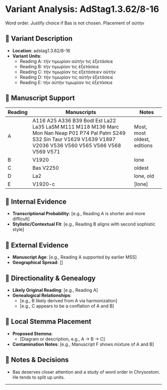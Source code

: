 # Variant Analysis: AdStag1.3.62/8-16

Word order. Justify choice if Bas is not chosen. Placement of αὐτὴν

## 📌 Variant Description
- **Location**: adstag1.3.62/8-16
- **Variant Units**: 
  - Reading A: τὴν τιμωρίαν αὐτήν τις ἐξετάσειε
  - Reading B: τὴν τιμωρίαν τις ἐξετάσειε
  - Reading C: τὴν τιμωρίαν τις ἐξετάσειεν αὐτήν
  - Reading D: τὴν τιμωρίαν τις αὐτὴν ἐξετάσειε
  - Reading E: τὴν αὐτὴν τιμωρίαν τις ἐξετάσειε

## 🧬 Manuscript Support
| Reading | Manuscripts | Notes |
|--------|-------------|-------|
| A      | A116 A25 A336 B39 Bodl Est La22 La35 LaSM M111 M118 M136 Marc Mon Nan Neap P01 P74 Pal Patm S249 S32 Sin Taur V1629 V1639 V1897 V2036 V536 V560 V565 V566 V568 V569 V571| Most, most oldest, editions |
| B      | V1920 | lone |
| C      | Bas V2250 | oldest |
| D      | La2 | lone, old |
| E      | V1920-c | [lone] |

## 🧠 Internal Evidence
- **Transcriptional Probability**: [e.g., Reading A is shorter and more difficult]
- **Stylistic/Contextual Fit**: [e.g., Reading B aligns with second sophistic style]

## 🧭 External Evidence
- **Manuscript Age**: [e.g., Reading A supported by earlier MSS]
- **Geographical Spread**: []

## 🔄 Directionality & Genealogy
- **Likely Original Reading**: [e.g., Reading A]
- **Genealogical Relationships**:
  - [e.g., B likely derived from A via harmonization]
  - [e.g., C appears to be a conflation of A and B]

## 🌿 Local Stemma Placement
- **Proposed Stemma**:
  - [Diagram or description, e.g., A → B → C]
- **Contamination Notes**: [e.g., Manuscript F shows mixture of A and B]

## 📝 Notes & Decisions
- Bas deserves closer attention and a study of word order in Chrysostom. He tends to split up units.

---